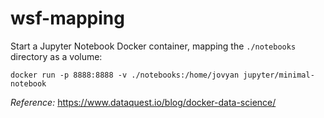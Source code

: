 # wsf-mapping

Start a Jupyter Notebook Docker container, mapping the `./notebooks` directory as a volume:
```
docker run -p 8888:8888 -v ./notebooks:/home/jovyan jupyter/minimal-notebook
```

*Reference:* https://www.dataquest.io/blog/docker-data-science/
